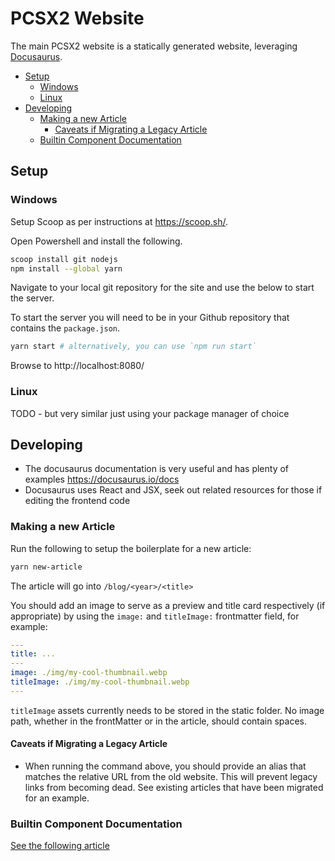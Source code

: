 # PCSX2 Website

The main PCSX2 website is a statically generated website, leveraging [Docusaurus](https://docusaurus.io/docs).

- [Setup](#setup)
  - [Windows](#windows)
  - [Linux](#linux)
- [Developing](#developing)
  - [Making a new Article](#making-a-new-article)
    - [Caveats if Migrating a Legacy Article](#caveats-if-migrating-a-legacy-article)
  - [Builtin Component Documentation](#builtin-component-documentation)

## Setup

### Windows

Setup Scoop as per instructions at https://scoop.sh/.

Open Powershell and install the following.

```bash
scoop install git nodejs
npm install --global yarn
```

Navigate to your local git repository for the site and use the below to start the server.

To start the server you will need to be in your Github repository that contains the `package.json`.

```bash
yarn start # alternatively, you can use `npm run start`
```

Browse to http://localhost:8080/

### Linux

TODO - but very similar just using your package manager of choice

## Developing

- The docusaurus documentation is very useful and has plenty of examples https://docusaurus.io/docs
- Docusaurus uses React and JSX, seek out related resources for those if editing the frontend code

### Making a new Article

Run the following to setup the boilerplate for a new article:

```bash
yarn new-article
```

The article will go into `/blog/<year>/<title>`

You should add an image to serve as a preview and title card respectively (if appropriate) by using the `image:` and `titleImage:` frontmatter field, for example:

```yaml
---
title: ...
---
image: ./img/my-cool-thumbnail.webp
titleImage: ./img/my-cool-thumbnail.webp
---
```

`titleImage` assets currently needs to be stored in the static folder.
No image path, whether in the frontMatter or in the article, should contain spaces.

#### Caveats if Migrating a Legacy Article

- When running the command above, you should provide an alias that matches the relative URL from the old website. This will prevent legacy links from becoming dead. See existing articles that have been migrated for an example.

### Builtin Component Documentation

[See the following article](/usage_docs/components.md)

